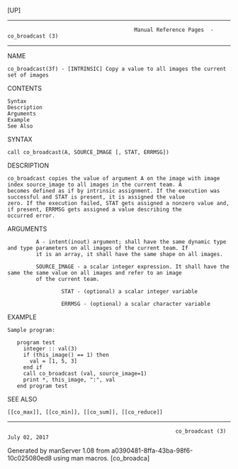[UP]

-----------------------------------------------------------------------------------------------------------------------------------
                                            Manual Reference Pages  - co_broadcast (3)
-----------------------------------------------------------------------------------------------------------------------------------
                                                                 
NAME

    co_broadcast(3f) - [INTRINSIC] Copy a value to all images the current set of images

CONTENTS

    Syntax
    Description
    Arguments
    Example
    See Also

SYNTAX

    call co_broadcast(A, SOURCE_IMAGE [, STAT, ERRMSG])

DESCRIPTION

    co_broadcast copies the value of argument A on the image with image index source_image to all images in the current team. A
    becomes defined as if by intrinsic assignment. If the execution was successful and STAT is present, it is assigned the value
    zero. If the execution failed, STAT gets assigned a nonzero value and, if present, ERRMSG gets assigned a value describing the
    occurred error.

ARGUMENTS

             A - intent(inout) argument; shall have the same dynamic type and type parameters on all images of the current team. If
             it is an array, it shall have the same shape on all images.

             SOURCE_IMAGE - a scalar integer expression. It shall have the same the same value on all images and refer to an image
             of the current team.

                     STAT - (optional) a scalar integer variable

                     ERRMSG - (optional) a scalar character variable

EXAMPLE

    Sample program:

       program test
         integer :: val(3)
         if (this_image() == 1) then
           val = [1, 5, 3]
         end if
         call co_broadcast (val, source_image=1)
         print *, this_image, ":", val
       end program test



SEE ALSO

    [[co_max]], [[co_min]], [[co_sum]], [[co_reduce]]

-----------------------------------------------------------------------------------------------------------------------------------

                                                         co_broadcast (3)                                             July 02, 2017

Generated by manServer 1.08 from a0390481-8ffa-43ba-98f6-10c025080ed8 using man macros.
                                                           [co_broadca]
